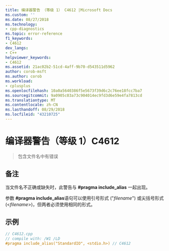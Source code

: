 ```yaml
---
title: 编译器警告 （等级 1） C4612 |Microsoft Docs
ms.custom: ''
ms.date: 08/27/2018
ms.technology:
- cpp-diagnostics
ms.topic: error-reference
f1_keywords:
- C4612
dev_langs:
- C++
helpviewer_keywords:
- C4612
ms.assetid: 21ac02b2-51cd-4aff-9b70-d543511d5962
author: corob-msft
ms.author: corob
ms.workload:
- cplusplus
ms.openlocfilehash: 10a0a5640386f5e5673f39d6c2c76ee18fcc7ba7
ms.sourcegitcommit: 9a0905c03a73c904014ec9fd3d6e59e4fa7813cd
ms.translationtype: MT
ms.contentlocale: zh-CN
ms.lasthandoff: 08/29/2018
ms.locfileid: "43210725"
---
```

# <a name="compiler-warning-level-1-c4612"></a>编译器警告（等级 1）C4612

> 包含文件名中有错误

## <a name="remarks"></a>备注

当文件名不正确或缺失时，此警告与 **#pragma include_alias** 一起出现。

参数 **#pragma include_alias**语句可以使用引号形式 ("*filename*") 或尖括号形式 (\<*filename*>)，但两者必须使用相同的形式。

## <a name="example"></a>示例

```cpp
// C4612.cpp
// compile with: /W1 /LD
#pragma include_alias("StandardIO", <stdio.h>) // C4612
```